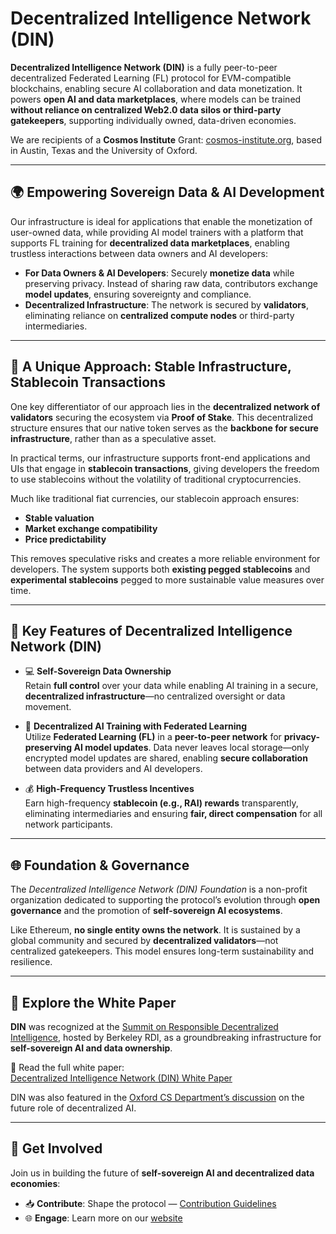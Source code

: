 # Decentralized Intelligence Network (DIN)

**Decentralized Intelligence Network (DIN)** is a fully peer-to-peer decentralized Federated Learning (FL) protocol for EVM-compatible blockchains, enabling secure AI collaboration and data monetization. It powers **open AI and data marketplaces**, where models can be trained **without reliance on centralized Web2.0 data silos or third-party gatekeepers**, supporting individually owned, data-driven economies.

We are recipients of a **Cosmos Institute** Grant: [cosmos-institute.org](https://cosmos-institute.org/), based in Austin, Texas and the University of Oxford.

---

## 🌍 Empowering Sovereign Data & AI Development

Our infrastructure is ideal for applications that enable the monetization of user-owned data, while providing AI model trainers with a platform that supports FL training for **decentralized data marketplaces**, enabling trustless interactions between data owners and AI developers:

- **For Data Owners & AI Developers**: Securely **monetize data** while preserving privacy. Instead of sharing raw data, contributors exchange **model updates**, ensuring sovereignty and compliance.
- **Decentralized Infrastructure**: The network is secured by **validators**, eliminating reliance on **centralized compute nodes** or third-party intermediaries.

---

## 🔑 A Unique Approach: Stable Infrastructure, Stablecoin Transactions

One key differentiator of our approach lies in the **decentralized network of validators** securing the ecosystem via **Proof of Stake**. This decentralized structure ensures that our native token serves as the **backbone for secure infrastructure**, rather than as a speculative asset.

In practical terms, our infrastructure supports front-end applications and UIs that engage in **stablecoin transactions**, giving developers the freedom to use stablecoins without the volatility of traditional cryptocurrencies.

Much like traditional fiat currencies, our stablecoin approach ensures:

- **Stable valuation**
- **Market exchange compatibility**
- **Price predictability**

This removes speculative risks and creates a more reliable environment for developers. The system supports both **existing pegged stablecoins** and **experimental stablecoins** pegged to more sustainable value measures over time.

---

## 🔐 Key Features of Decentralized Intelligence Network (DIN)

- 💻 **Self-Sovereign Data Ownership**  
  Retain **full control** over your data while enabling AI training in a secure, **decentralized infrastructure**—no centralized oversight or data movement.

- 🤖 **Decentralized AI Training with Federated Learning**  
  Utilize **Federated Learning (FL)** in a **peer-to-peer network** for **privacy-preserving AI model updates**. Data never leaves local storage—only encrypted model updates are shared, enabling **secure collaboration** between data providers and AI developers.

- 💰 **High-Frequency Trustless Incentives**  
  Earn high-frequency **stablecoin (e.g., RAI) rewards** transparently, eliminating intermediaries and ensuring **fair, direct compensation** for all network participants.

---

## 🌐 Foundation & Governance

The *Decentralized Intelligence Network (DIN) Foundation* is a non-profit organization dedicated to supporting the protocol’s evolution through **open governance** and the promotion of **self-sovereign AI ecosystems**.

Like Ethereum, **no single entity owns the network**. It is sustained by a global community and secured by **decentralized validators**—not centralized gatekeepers. This model ensures long-term sustainability and resilience.

---

## 📄 Explore the White Paper

**DIN** was recognized at the [Summit on Responsible Decentralized Intelligence](https://rdi.berkeley.edu/events/decentralizationaisummit24), hosted by Berkeley RDI, as a groundbreaking infrastructure for **self-sovereign AI and data ownership**.

📘 Read the full white paper:  
[Decentralized Intelligence Network (DIN) White Paper](https://github.com/Doctelligence/White-Paper/blob/main/Decentralized%20Intelligence%20Network%20(DIN).pdf)

DIN was also featured in the [Oxford CS Department’s discussion](https://www.linkedin.com/feed/update/urn:li:activity:7229826012803395584/) on the future role of decentralized AI.

---

## 🤝 Get Involved

Join us in building the future of **self-sovereign AI and decentralized data economies**:

- 📥 **Contribute**: Shape the protocol — [Contribution Guidelines](https://github.com/decentralizedintelligencenetwork/DIN-Protocol-Proposals-DPP)
- 🌐 **Engage**: Learn more on our [website](https://decentralizedintelligencenetwork.git)
